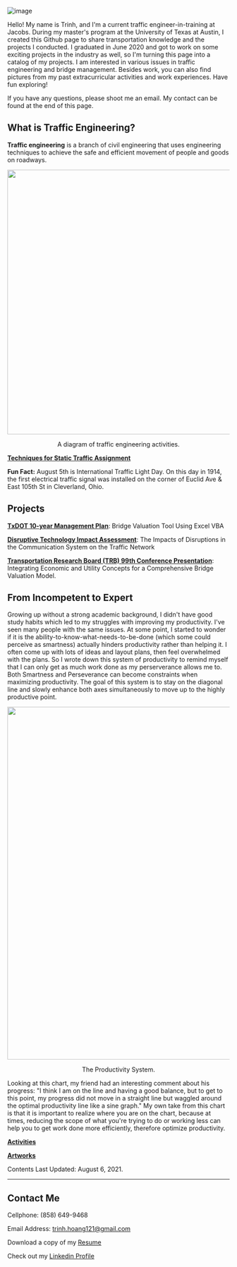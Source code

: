 ![image](https://user-images.githubusercontent.com/47671910/128555404-e7c6f2b6-ac1d-411a-b5b6-24e06b8da328.png)


Hello! My name is Trinh, and I'm a current traffic engineer-in-training at Jacobs. During my master's program at the University of Texas at Austin, I created this Github page to share transportation knowledge and the projects I conducted. I graduated in June 2020 and got to work on some exciting projects in the industry as well, so I'm turning this page into a catalog of my projects. I am interested in various issues in traffic engineering and bridge management. Besides work, you can also find pictures from my past extracurricular activities and work experiences. Have fun exploring!

If you have any questions, please shoot me an email. My contact can be found at the end of this page.

## What is Traffic Engineering?
**Traffic engineering** is a branch of civil engineering that uses engineering techniques to achieve the safe and efficient movement of people and goods on roadways.
<p align="center">
  <img width="600" src="https://user-images.githubusercontent.com/47671910/71696087-a9209900-2d79-11ea-9f10-94166cceb84d.png">
</p>
<p align="center">
  A diagram of traffic engineering activities.
</p>

[**Techniques for Static Traffic Assignment**](https://github.com/trinhshub/trinhshub.github.io/files/4017511/Organization.Chart.of.Transportation.Network.Analysis.pdf)

**Fun Fact:** August 5th is International Traffic Light Day. On this day in 1914, the first electrical traffic signal was installed on the corner of Euclid Ave & East 105th St in Cleverland, Ohio.

## Projects

[**TxDOT 10-year Management Plan**](https://trinhshub.github.io/Bridge-Management/): Bridge Valuation Tool Using Excel VBA

[**Disruptive Technology Impact Assessment**](https://trinhshub.github.io/Navigation-Systems-Disruptions/): The Impacts of Disruptions in the Communication System on the Traffic Network

[**Transportation Research Board (TRB) 99th Conference Presentation**](https://trinhshub.github.io/Papers/): Integrating Economic and Utility Concepts for a Comprehensive Bridge Valuation Model.

## From Incompetent to Expert
Growing up without a strong academic background, I didn't have good study habits which led to my struggles with improving my productivity. I've seen many people with the same issues. At some point, I started to wonder if it is the ability-to-know-what-needs-to-be-done (which some could perceive as smartness) actually hinders productivity rather than helping it. I often come up with lots of ideas and layout plans, then feel overwhelmed with the plans. So I wrote down this system of productivity to remind myself that I can only get as much work done as my perserverance allows me to. Both Smartness and Perseverance can become constraints when maximizing productivity. The goal of this system is to stay on the diagonal line and slowly enhance both axes simultaneously to move up to the highly productive point.

<p align="center">
  <img width="800" src="https://user-images.githubusercontent.com/47671910/128549141-17367fd9-5970-4220-a6b6-b9fd9805223c.png">
</p>

<p align="center">
  The Productivity System.
</p>

Looking at this chart, my friend had an interesting comment about his progress: "I think I am on the line and having a good balance, but to get to this point, my progress did not move in a straight line but waggled around the optimal productivity line like a sine graph." My own take from this chart is that it is important to realize where you are on the chart, because at times, reducing the scope of what you're trying to do or working less can help you to get work done more efficiently, therefore optimize productivity.

[**Activities**](https://trinhshub.github.io/Activities/)

[**Artworks**](https://trinhshub.github.io/Artworks/)
  
Contents Last Updated: August 6, 2021.

____________________________________________________________________________________________________________________________

## Contact Me

Cellphone: (858) 649-9468

Email Address: trinh.hoang121@gmail.com

Download a copy of my [Resume](https://github.com/trinhshub/Navigation-Systems-Disruptions/files/3821247/Resume.-.Trinh.Hoang.docx)

Check out my [Linkedin Profile](https://www.linkedin.com/in/trinhhoang1/)



